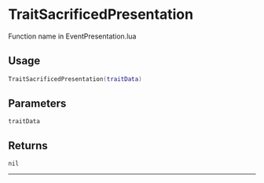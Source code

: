 # TraitSacrificedPresentation
Function name in EventPresentation.lua
## Usage
```lua
TraitSacrificedPresentation(traitData)
```
## Parameters
`traitData`
## Returns
`nil`

---